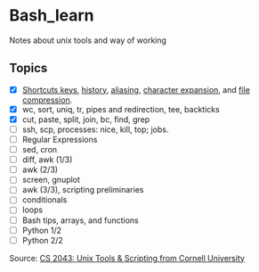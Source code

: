 # Bash_learn

 Notes about unix tools and way of working

## Topics

* [x] [Shortcuts keys](Lecture-1/Shortcut_Keys.md), [history](Lecture-1/Reusing_History.md), [aliasing](Lecture-1/Aliases.md), [character expansion](Lecture-1/Shell_Expansion.md), and [file compression](Lecture-1/Compression_and_Archiving.md).
* [x] wc, sort, uniq, tr, pipes and redirection, tee, backticks
* [x] cut, paste, split, join, bc, find, grep
* [ ] ssh, scp, processes: nice, kill, top; jobs.
* [ ] Regular Expressions
* [ ] sed, cron
* [ ] diff, awk (1/3)
* [ ] awk (2/3)
* [ ] screen, gnuplot
* [ ] awk (3/3), scripting preliminaries
* [ ] conditionals
* [ ] loops
* [ ] Bash tips, arrays, and functions
* [ ] Python 1/2
* [ ] Python 2/2

Source:  [CS 2043: Unix Tools & Scripting from Cornell University](http://www.cs.cornell.edu/courses/cs2043/2014sp/)
